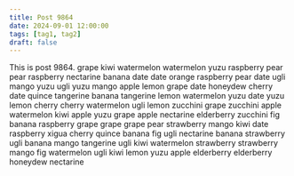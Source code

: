 ```yaml
---
title: Post 9864
date: 2024-09-01 12:00:00
tags: [tag1, tag2]
draft: false
---
```

This is post 9864.
grape
kiwi
watermelon
watermelon
yuzu
raspberry
pear
pear
raspberry
nectarine
banana
date
date
orange
raspberry
pear
date
ugli
mango
yuzu
ugli
yuzu
mango
apple
lemon
grape
date
honeydew
cherry
date
quince
tangerine
banana
tangerine
lemon
watermelon
yuzu
date
yuzu
lemon
cherry
cherry
watermelon
ugli
lemon
zucchini
grape
zucchini
apple
watermelon
kiwi
apple
yuzu
grape
apple
nectarine
elderberry
zucchini
fig
banana
raspberry
grape
grape
grape
pear
strawberry
mango
kiwi
date
raspberry
xigua
cherry
quince
banana
fig
ugli
nectarine
banana
strawberry
ugli
banana
mango
tangerine
ugli
kiwi
watermelon
strawberry
strawberry
mango
fig
watermelon
ugli
kiwi
lemon
yuzu
apple
elderberry
elderberry
honeydew
nectarine
